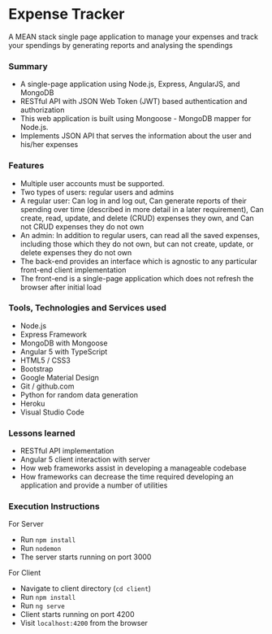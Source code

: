 # Expense Tracker
A MEAN stack single page application to manage your expenses and track your spendings by generating reports and analysing the spendings


### Summary
- A single-page application using Node.js, Express, AngularJS, and MongoDB
- RESTful API with JSON Web Token (JWT) based authentication and authorization
- This web application is built using Mongoose - MongoDB mapper for Node.js.
- Implements JSON API that serves the information about the user and his/her expenses

### Features

- Multiple user accounts must be supported.
- Two types of users: regular users and admins
- A regular user: Can log in and log out, Can generate reports of their spending over time (described in more detail in a later requirement), Can create, read, update, and delete (CRUD) expenses they own, and Can not CRUD expenses they do not own
- An admin: In addition to regular users, can read all the saved expenses, including those which they do not own, but can not create, update, or delete expenses they do not own
- The back-end provides an interface which is agnostic to any particular front-end client implementation
- The front-end is a single-page application which does not refresh the browser after initial load

### Tools, Technologies and Services used
- Node.js
- Express Framework
- MongoDB with Mongoose
- Angular 5 with TypeScript
- HTML5 / CSS3
- Bootstrap
- Google Material Design
- Git / github.com
- Python for random data generation
- Heroku
- Visual Studio Code

### Lessons learned
- RESTful API implementation
- Angular 5 client interaction with server
- How web frameworks assist in developing a manageable codebase
- How frameworks can decrease the time required developing an application and provide a number of utilities

### Execution Instructions
For Server
- Run `npm install`
- Run `nodemon`
- The server starts running on port 3000

For Client
- Navigate to client directory (`cd client`)
- Run `npm install`
- Run `ng serve`
- Client starts running on port 4200
- Visit `localhost:4200` from the browser